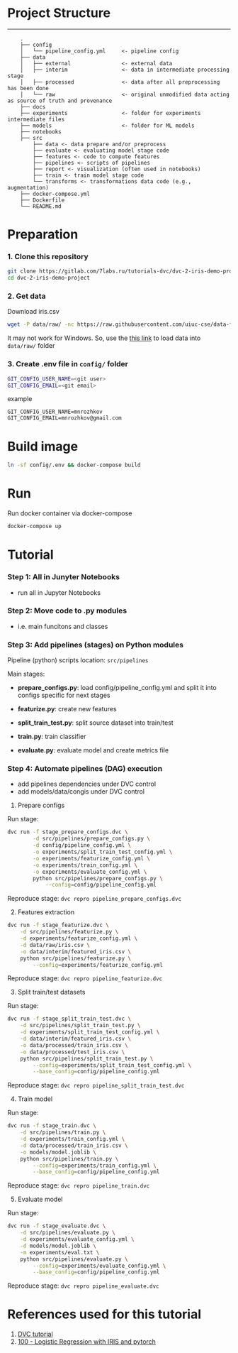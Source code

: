 # Project Structure
--------------------

```
    .
    ├── config
    │   └── pipeline_config.yml     <- pipeline config
    ├── data
    │   ├── external                <- external data
    │   ├── interim                 <- data in intermediate processing stage
    │   ├── processed               <- data after all preprocessing has been done
    │   └── raw                     <- original unmodified data acting as source of truth and provenance
    ├── docs
    ├── experiments                 <- folder for experiments intermediate files
    ├── models                      <- folder for ML models
    ├── notebooks
    ├── src
        ├── data <- data prepare and/or preprocess
        ├── evaluate <- evaluating model stage code 
        ├── features <- code to compute features
        ├── pipelines <- scripts of pipelines
        ├── report <- visualization (often used in notebooks)
        ├── train <- train model stage code
        └── transforms <- transformations data code (e.g., augmentation) 
    ├── docker-compose.yml
    ├── Dockerfile
    └── README.md

```
# Preparation

### 1. Clone this repository

```bash
git clone https://gitlab.com/7labs.ru/tutorials-dvc/dvc-2-iris-demo-project.git
cd dvc-2-iris-demo-project
```

### 2. Get data

Download iris.csv

```bash
wget -P data/raw/ -nc https://raw.githubusercontent.com/uiuc-cse/data-fa14/gh-pages/data/iris.csv
```         

It may not work for Windows. So, use the [this link](https://raw.githubusercontent.com/uiuc-cse/data-fa14/gh-pages/data/iris.csv) 
to load data into `data/raw/` folder

### 3. Create .env file in `config/` folder 
```bash
GIT_CONFIG_USER_NAME=<git user>
GIT_CONFIG_EMAIL=<git email>
```
   
example

```.env
GIT_CONFIG_USER_NAME=mnrozhkov
GIT_CONFIG_EMAIL=mnrozhkov@gmail.com
```

# Build image

```bash
ln -sf config/.env && docker-compose build
```

# Run     
    
Run docker container via docker-compose  

```bash
docker-compose up
```

# Tutorial 
    
### Step 1: All in Junyter Notebooks 
- run all in Jupyter Notebooks

### Step 2: Move code to .py modules
- i.e. main funcitons and classes 

### Step 3: Add pipelines (stages) on Python modules

Pipeline (python) scripts location: `src/pipelines`

Main stages:

* __prepare_configs.py__: load config/pipeline_config.yml and split it into configs specific for next stages

* __featurize.py__: create new features

* __split_train_test.py__: split source dataset into train/test

* __train.py__: train classifier 

* __evaluate.py__: evaluate model and create metrics file

    
### Step 4: Automate pipelines (DAG) execution
  
- add pipelines dependencies under DVC control
- add models/data/congis under DVC control

1. Prepare configs

Run stage:

```bash
dvc run -f stage_prepare_configs.dvc \
        -d src/pipelines/prepare_configs.py \
        -d config/pipeline_config.yml \
        -o experiments/split_train_test_config.yml \
        -o experiments/featurize_config.yml \
        -o experiments/train_config.yml \
        -o experiments/evaluate_config.yml \
        python src/pipelines/prepare_configs.py \
            --config=config/pipeline_config.yml
```

Reproduce stage: `dvc repro pipeline_prepare_configs.dvc`


2. Features extraction

```bash
dvc run -f stage_featurize.dvc \
    -d src/pipelines/featurize.py \
    -d experiments/featurize_config.yml \
    -d data/raw/iris.csv \
    -o data/interim/featured_iris.csv \
    python src/pipelines/featurize.py \
        --config=experiments/featurize_config.yml
```

Reproduce stage: `dvc repro pipeline_featurize.dvc`

        
3. Split train/test datasets

Run stage:

```bash
dvc run -f stage_split_train_test.dvc \
    -d src/pipelines/split_train_test.py \
    -d experiments/split_train_test_config.yml \
    -d data/interim/featured_iris.csv \
    -o data/processed/train_iris.csv \
    -o data/processed/test_iris.csv \
    python src/pipelines/split_train_test.py \
        --config=experiments/split_train_test_config.yml \
        --base_config=config/pipeline_config.yml
```   

Reproduce stage: `dvc repro pipeline_split_train_test.dvc`


4. Train model 

Run stage:

```bash
dvc run -f stage_train.dvc \
    -d src/pipelines/train.py \
    -d experiments/train_config.yml \
    -d data/processed/train_iris.csv \
    -o models/model.joblib \
    python src/pipelines/train.py \
        --config=experiments/train_config.yml \
        --base_config=config/pipeline_config.yml
```   

Reproduce stage: `dvc repro pipeline_train.dvc`


5. Evaluate model

Run stage:

```bash
dvc run -f stage_evaluate.dvc \
    -d src/pipelines/evaluate.py \
    -d experiments/evaluate_config.yml \
    -d models/model.joblib \
    -m experiments/eval.txt \
    python src/pipelines/evaluate.py \
        --config=experiments/evaluate_config.yml \
        --base_config=config/pipeline_config.yml
```    


Reproduce stage: `dvc repro pipeline_evaluate.dvc`


# References used for this tutorial

1. [DVC tutorial](https://dvc.org/doc/tutorial) 
2. [100 - Logistic Regression with IRIS and pytorch](https://www.xavierdupre.fr/app/ensae_teaching_cs/helpsphinx/notebooks/100_Logistic_IRIS.html) 